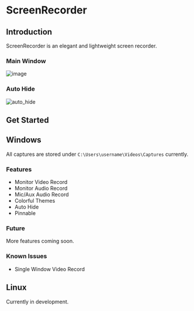 # ScreenRecorder
## Introduction
ScreenRecorder is an elegant and lightweight screen recorder.
### Main Window
![image](https://user-images.githubusercontent.com/105584788/224842312-2efa8a75-39b1-4281-b380-d3f29a2a5541.png)

### Auto Hide
![auto_hide](https://user-images.githubusercontent.com/105584788/224845295-b7f89590-7c79-4bb1-a141-2cc0cc21d0a5.gif)

## Get Started
## Windows
All captures are stored under `C:\Users\username\Videos\Captures` currently.
### Features
- Monitor Video Record
- Monitor Audio Record
- Mic/Aux Audio Record
- Colorful Themes
- Auto Hide
- Pinnable
### Future
More features coming soon.
### Known Issues
- Single Window Video Record
## Linux
Currently in development.
